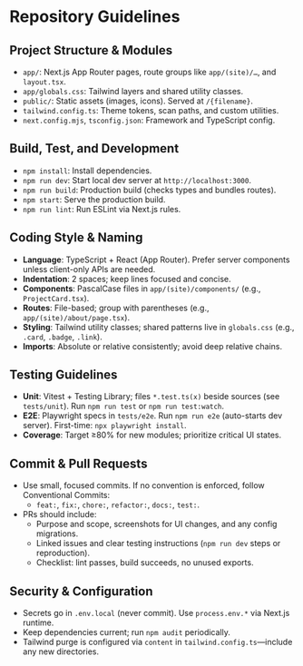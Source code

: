 # Repository Guidelines

## Project Structure & Modules
- `app/`: Next.js App Router pages, route groups like `app/(site)/…`, and `layout.tsx`.
- `app/globals.css`: Tailwind layers and shared utility classes.
- `public/`: Static assets (images, icons). Served at `/{filename}`.
- `tailwind.config.ts`: Theme tokens, scan paths, and custom utilities.
- `next.config.mjs`, `tsconfig.json`: Framework and TypeScript config.

## Build, Test, and Development
- `npm install`: Install dependencies.
- `npm run dev`: Start local dev server at `http://localhost:3000`.
- `npm run build`: Production build (checks types and bundles routes).
- `npm start`: Serve the production build.
- `npm run lint`: Run ESLint via Next.js rules.

## Coding Style & Naming
- **Language**: TypeScript + React (App Router). Prefer server components unless client-only APIs are needed.
- **Indentation**: 2 spaces; keep lines focused and concise.
- **Components**: PascalCase files in `app/(site)/components/` (e.g., `ProjectCard.tsx`).
- **Routes**: File-based; group with parentheses (e.g., `app/(site)/about/page.tsx`).
- **Styling**: Tailwind utility classes; shared patterns live in `globals.css` (e.g., `.card`, `.badge`, `.link`).
- **Imports**: Absolute or relative consistently; avoid deep relative chains.

## Testing Guidelines
- **Unit**: Vitest + Testing Library; files `*.test.ts(x)` beside sources (see `tests/unit`). Run `npm run test` or `npm run test:watch`.
- **E2E**: Playwright specs in `tests/e2e`. Run `npm run e2e` (auto-starts dev server). First-time: `npx playwright install`.
- **Coverage**: Target ≥80% for new modules; prioritize critical UI states.

## Commit & Pull Requests
- Use small, focused commits. If no convention is enforced, follow Conventional Commits:
  - `feat:`, `fix:`, `chore:`, `refactor:`, `docs:`, `test:`.
- PRs should include:
  - Purpose and scope, screenshots for UI changes, and any config migrations.
  - Linked issues and clear testing instructions (`npm run dev` steps or reproduction).
  - Checklist: lint passes, build succeeds, no unused exports.

## Security & Configuration
- Secrets go in `.env.local` (never commit). Use `process.env.*` via Next.js runtime.
- Keep dependencies current; run `npm audit` periodically.
- Tailwind purge is configured via `content` in `tailwind.config.ts`—include any new directories.

